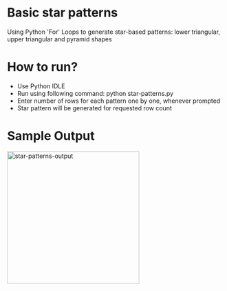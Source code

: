 # Basic star patterns
Using Python 'For' Loops to generate star-based patterns: lower triangular, upper triangular and pyramid shapes

# How to run?

- Use Python IDLE
- Run using following command:
    python star-patterns.py
- Enter number of rows for each pattern one by one, whenever prompted
- Star pattern will be generated for requested row count

# Sample Output
<img width="307" alt="star-patterns-output" src="https://github.com/user-attachments/assets/077d64fc-91df-4398-b4fe-e19d3b2837ea" />
